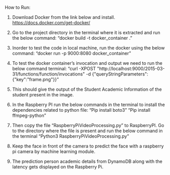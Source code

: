 


How to Run:

1.	Download Docker from the link below and install.
https://docs.docker.com/get-docker/
2.	Go to the project directory in the terminal where it is extracted and run the below command:
“docker build -t docker_container .”
3.	Inorder to test the code in local machine, run the docker using the below command:
“docker run -p 9000:8080 docker_container”
4.	To test the docker container’s invocation and output we need to run the below command terminal:
“curl -XPOST "http://localhost:9000/2015-03-31/functions/function/invocations" -d {"queryStringParameters":{"key":"frame.png"}}”
5.	This should give the output of the Student Academic Information of the student present in the image.
6.	In the Raspberry PI run the below commands in the terminal to install the dependencies related to python file:
“Pip install boto3”
“Pip install ffmpeg-python”

7. Then copy the file “RaspberryPiVideoProcessing.py” to RaspberryPI. Go to the directory where the file is present and run the below command in the terminal
“Python3 RaspberryPiVideoProcessing.py”
8.  Keep the face in front of the camera to predict the face with a raspberry pi camera by machine learning module. 
9.  The prediction person academic details from DynamoDB along with the latency gets displayed on the Raspberry Pi. 

